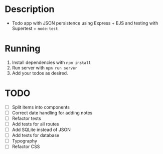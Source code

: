 # Description

- Todo app with JSON persistence using Express + EJS and testing with Supertest + `node:test`

# Running

1. Install dependencies with `npm install`
2. Run server with `npm run server`
3. Add your todos as desired.

# TODO

- [ ] Split items into components
- [ ] Correct date handling for adding notes
- [ ] Refactor tests
- [ ] Add tests for all routes
- [ ] Add SQLite instead of JSON
- [ ] Add tests for database
- [ ] Typography
- [ ] Refactor CSS
